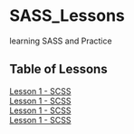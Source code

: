 # SASS_Lessons
learning SASS and Practice 

## Table of Lessons

[Lesson 1 - SCSS](/Lesson%201/README.md)  
[Lesson 1 - SCSS](/Lesson%202/README.md)  
[Lesson 1 - SCSS](/Lesson%203/README.md)  
[Lesson 1 - SCSS](/Lesson%204/README.md)  